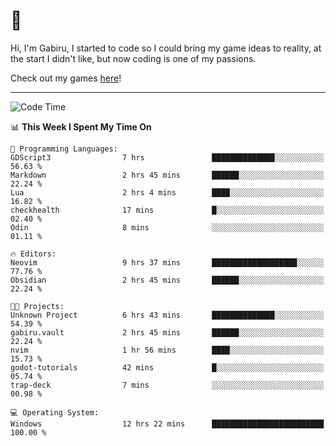 # 🐀

Hi, I'm Gabiru, I started to code so I could bring my game ideas to reality, at the start I didn't like, but now coding is one of my passions.

Check out my games [here](https://gabiru.art/projetos/)!

---

<!--START_SECTION:waka-->
![Code Time](http://img.shields.io/badge/Code%20Time-621%20hrs%2026%20mins-blue)

📊 **This Week I Spent My Time On** 

```text
💬 Programming Languages: 
GDScript3                7 hrs               ██████████████░░░░░░░░░░░   56.63 % 
Markdown                 2 hrs 45 mins       ██████░░░░░░░░░░░░░░░░░░░   22.24 % 
Lua                      2 hrs 4 mins        ████░░░░░░░░░░░░░░░░░░░░░   16.82 % 
checkhealth              17 mins             █░░░░░░░░░░░░░░░░░░░░░░░░   02.40 % 
Odin                     8 mins              ░░░░░░░░░░░░░░░░░░░░░░░░░   01.11 % 

🔥 Editors: 
Neovim                   9 hrs 37 mins       ███████████████████░░░░░░   77.76 % 
Obsidian                 2 hrs 45 mins       ██████░░░░░░░░░░░░░░░░░░░   22.24 % 

🐱‍💻 Projects: 
Unknown Project          6 hrs 43 mins       ██████████████░░░░░░░░░░░   54.39 % 
gabiru.vault             2 hrs 45 mins       ██████░░░░░░░░░░░░░░░░░░░   22.24 % 
nvim                     1 hr 56 mins        ████░░░░░░░░░░░░░░░░░░░░░   15.73 % 
godot-tutorials          42 mins             █░░░░░░░░░░░░░░░░░░░░░░░░   05.74 % 
trap-deck                7 mins              ░░░░░░░░░░░░░░░░░░░░░░░░░   00.98 % 

💻 Operating System: 
Windows                  12 hrs 22 mins      █████████████████████████   100.00 % 
```


<!--END_SECTION:waka-->
